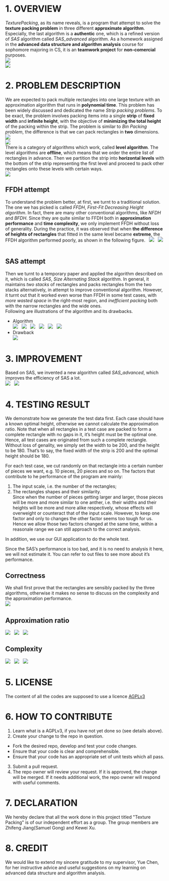 # 1. OVERVIEW
*TexturePacking*, as its name reveals, is a program that attempt to solve
the **texture packing problem** in three different **approximate algorithm**.
Especially, the last algorithm is a **authentic** one, which is a refined version of *SAS* algorithm
called *SAS_advanced* algorithm.
As a homework assigned in the **advanced data structure and algorithm analysis** course for sophomore majoring in CS,
it is an **teamwork project** for **non-comercial** purposes.  
![](./images/overview_1.png)  
![](./images/overview_2.png)  
# 2. PROBLEM DESCRIPTION
We are expected to pack multiple rectangles into one large texture with an approximation algorithm 
that runs in **polynomial time**. This problem has been widely discussed and dedicated the name *Strip packing problems*. 
To be exact, the problem involves packing items into a single **strip** of **fixed width** and **infinite height**, 
with the objective of **minimizing the total height** of the packing within the strip. The problem is similar 
to *Bin Packing problem*, the difference is that we can pack rectangles in **two** dimensions.  
![](./images/problem_1.png)  
![](./images/problem_2.png)  
There is a category of algorithms which work, called **level algorithm**. The level algorithms are **offline**, which means that we order the entire list of rectangles in advance. Then we partition the strip into **horizontal levels** with the bottom of the strip representing the first level and proceed to pack other rectangles onto these levels with certain ways.  
![](./images/problem_3.png)  
## FFDH attempt
To understand the problem better, at first, we turnt to a traditional solution. The one we has picked is called *FFDH*, *First-Fit Decreasing Height algorithm*. In fact, there are many other conventional algorithms, like *NFDH* and *BFDH*. Since they are quite similar to FFDH both in **approximation performance** and **time complexity**, we only implement FFDH without loss of generality. 
During the practice, it was observed that when **the difference of heights of rectangles** that fitted in the same level became **extreme**, the FFDH algorithm performed poorly, as shown in the following figure.  
![](./images/problem_4.png)  
![](./images/problem_5.png)  
## SAS attempt
Then we turnt to a temporary paper and applied the algorithm described on it, which is called *SAS*, *Size Alternating Stack* algorithm. In general, it maintains *two stacks* of rectangles and packs rectangles from the two stacks alternatively, in attempt to improve conventional algorithm. However, it turnt out that it worked even worse than FFDH in some test cases, with *more wasted space* in the right-most region, and *inefficient packing* both with the narrow rectangles and the wide ones.  
Following are illustrations of the algorithm and its drawbacks.  
- Algorithm  
![](./images/problem_6.png)  
![](./images/problem_7.png)  
![](./images/problem_8.png)  
![](./images/problem_9.png)  
![](./images/problem_10.png)  
![](./images/problem_11.png)  
- Drawback  
![](./images/problem_12.png)  

# 3. IMPROVEMENT
Based on SAS, we invented a new algorithm called *SAS_advanced*, which improves the efficiency of SAS a lot.  
![](./images/implementation_1.png)  
![](./images/implementation_2.png)  

# 4. TESTING RESULT
We demonstrate how we generate the test data first. Each case should have a known optimal height, otherwise we cannot calculate the approximation ratio. Note that when all rectangles in a test case are packed to form a complete rectangle with no gaps in it, it’s height must be the optimal one. Hence, all test cases are originated from such a complete rectangle. Without loss of genality, we simply set the width to be 200, and the height to be 180. That’s to say, the fixed width of the strip is 200 and the optimal height should be 180.  
  
For each test case, we cut randomly on that rectangle into a certain number of pieces we want, e.g. 10 pieces, 20 pieces and so on. The factors that contribute to he performance of the program are mainly:  
1. The input scale, i.e. the number of the rectangles;  
2. The rectangles shapes and their similarity.  
Since when the number of pieces getting larger and larger, those pieces will be more and more similar to one anther, i.e. their widths and their heights will be more and more alike respectively, whose effects will overweight or counteract that of the input scale. However, to keep one factor and only to changes the other factor seems too tough for us. Hence we allow those two factors changed at the same time, within a reasonale range we can still approach to the correct analysis.  
  
In addition, we use our GUI application to do the whole test.  
  
Since the SAS’s performance is too bad, and it is no need to analysis it here, we will not estimate it. You can refer to out files to see more about it’s performance.  

## Correctness
We shall first prove that the rectangles are sensibly packed by the three algorithms, 
otherwise it makes no sense to discuss on the complexity and the approximation performance.  
![](./images/testing_1.png)  

## Approximation ratio
![](./images/testing_2.png)  
![](./images/testing_3.png)  
![](./images/testing_4.png)  
## Complexity
![](./images/testing_5.png)  
![](./images/testing_6.png)  
![](./images/testing_7.png)  

# 5. LICENSE
The content of all the codes are supposed to use a licence [AGPLv3](./LICENSE)  

# 6. HOW TO CONTRIBUTE
1. Learn what is a AGPLv3, if you have not yet done so (see details above).  
2.  Create your change to the repo in question.
- Fork the desired repo, develop and test your code changes.
- Ensure that your code is clear and comprehensible.
- Ensure that your code has an appropriate set of unit tests which all pass.
3. Submit a pull request.
4. The repo owner will review your request. If it is approved, the change will be merged. If it needs additional work, the repo owner will respond with useful comments.

# 7. DECLARATION
We hereby declare that all the work done in this project titled "Texture Packing" is of our independent effort as a group.
The group members are Zhifeng Jiang(Samuel Gong) and Kewei Xu.

# 8. CREDIT
We would like to extend my sincere gratitude to my supervisor, Yue Chen, 
for her instructive advice and useful suggestions on my learning on advanced data structure and algorithm analysis.   
